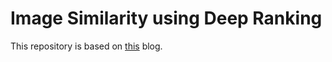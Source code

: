 # Image Similarity using Deep Ranking

This repository is based on [this](https://medium.com/@akarshzingade/image-similarity-using-deep-ranking-c1bd83855978) blog. 
